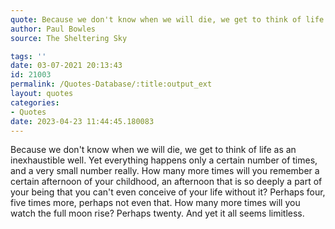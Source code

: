 ```yaml
---
quote: Because we don't know when we will die, we get to think of life as an inexhaustible well.
author: Paul Bowles
source: The Sheltering Sky

tags: ''
date: 03-07-2021 20:13:43
id: 21003
permalink: /Quotes-Database/:title:output_ext
layout: quotes
categories:
- Quotes
date: 2023-04-23 11:44:45.180083
---
```

Because we don't know when we will die, we get to think of life as an inexhaustible well. Yet everything happens only a certain number of times, and a very small number really. How many more times will you remember a certain afternoon of your childhood, an afternoon that is so deeply a part of your being that you can't even conceive of your life without it? Perhaps four, five times more, perhaps not even that. How many more times will you watch the full moon rise? Perhaps twenty. And yet it all seems limitless.